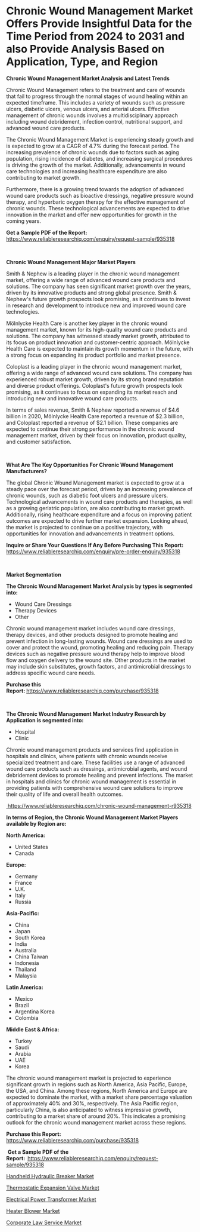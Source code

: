 <p><h1>Chronic Wound Management Market Offers Provide Insightful Data for the Time Period from 2024 to 2031 and also Provide Analysis Based on Application, Type, and Region</h1></p><p><strong>Chronic Wound Management Market Analysis and Latest Trends</strong></p>
<p><p>Chronic Wound Management refers to the treatment and care of wounds that fail to progress through the normal stages of wound healing within an expected timeframe. This includes a variety of wounds such as pressure ulcers, diabetic ulcers, venous ulcers, and arterial ulcers. Effective management of chronic wounds involves a multidisciplinary approach including wound debridement, infection control, nutritional support, and advanced wound care products.</p><p>The Chronic Wound Management Market is experiencing steady growth and is expected to grow at a CAGR of 4.7% during the forecast period. The increasing prevalence of chronic wounds due to factors such as aging population, rising incidence of diabetes, and increasing surgical procedures is driving the growth of the market. Additionally, advancements in wound care technologies and increasing healthcare expenditure are also contributing to market growth.</p><p>Furthermore, there is a growing trend towards the adoption of advanced wound care products such as bioactive dressings, negative pressure wound therapy, and hyperbaric oxygen therapy for the effective management of chronic wounds. These technological advancements are expected to drive innovation in the market and offer new opportunities for growth in the coming years.</p></p>
<p><strong>Get a Sample PDF of the Report:&nbsp;</strong> <a href="https://www.reliableresearchiq.com/enquiry/request-sample/935318">https://www.reliableresearchiq.com/enquiry/request-sample/935318</a></p>
<p>&nbsp;</p>
<p><strong>Chronic Wound Management Major Market Players</strong></p>
<p><p>Smith & Nephew is a leading player in the chronic wound management market, offering a wide range of advanced wound care products and solutions. The company has seen significant market growth over the years, driven by its innovative products and strong global presence. Smith & Nephew's future growth prospects look promising, as it continues to invest in research and development to introduce new and improved wound care technologies.</p><p>Mölnlycke Health Care is another key player in the chronic wound management market, known for its high-quality wound care products and solutions. The company has witnessed steady market growth, attributed to its focus on product innovation and customer-centric approach. Mölnlycke Health Care is expected to maintain its growth momentum in the future, with a strong focus on expanding its product portfolio and market presence.</p><p>Coloplast is a leading player in the chronic wound management market, offering a wide range of advanced wound care solutions. The company has experienced robust market growth, driven by its strong brand reputation and diverse product offerings. Coloplast's future growth prospects look promising, as it continues to focus on expanding its market reach and introducing new and innovative wound care products.</p><p>In terms of sales revenue, Smith & Nephew reported a revenue of $4.6 billion in 2020, Mölnlycke Health Care reported a revenue of $2.3 billion, and Coloplast reported a revenue of $2.1 billion. These companies are expected to continue their strong performance in the chronic wound management market, driven by their focus on innovation, product quality, and customer satisfaction.</p></p>
<p>&nbsp;</p>
<p><strong>What Are The Key Opportunities For Chronic Wound Management Manufacturers?</strong></p>
<p><p>The global Chronic Wound Management market is expected to grow at a steady pace over the forecast period, driven by an increasing prevalence of chronic wounds, such as diabetic foot ulcers and pressure ulcers. Technological advancements in wound care products and therapies, as well as a growing geriatric population, are also contributing to market growth. Additionally, rising healthcare expenditure and a focus on improving patient outcomes are expected to drive further market expansion. Looking ahead, the market is projected to continue on a positive trajectory, with opportunities for innovation and advancements in treatment options.</p></p>
<p><strong>Inquire or Share Your Questions If Any Before Purchasing This Report:</strong> <a href="https://www.reliableresearchiq.com/enquiry/pre-order-enquiry/935318">https://www.reliableresearchiq.com/enquiry/pre-order-enquiry/935318</a></p>
<p>&nbsp;</p>
<p><strong>Market Segmentation</strong></p>
<p><strong>The Chronic Wound Management Market Analysis by types is segmented into:</strong></p>
<p><ul><li>Wound Care Dressings</li><li>Therapy Devices</li><li>Other</li></ul></p>
<p><p>Chronic wound management market includes wound care dressings, therapy devices, and other products designed to promote healing and prevent infection in long-lasting wounds. Wound care dressings are used to cover and protect the wound, promoting healing and reducing pain. Therapy devices such as negative pressure wound therapy help to improve blood flow and oxygen delivery to the wound site. Other products in the market may include skin substitutes, growth factors, and antimicrobial dressings to address specific wound care needs.</p></p>
<p><strong>Purchase this Report:&nbsp;</strong><a href="https://www.reliableresearchiq.com/purchase/935318">https://www.reliableresearchiq.com/purchase/935318</a></p>
<p>&nbsp;</p>
<p><strong>The Chronic Wound Management Market Industry Research by Application is segmented into:</strong></p>
<p><ul><li>Hospital</li><li>Clinic</li></ul></p>
<p><p>Chronic wound management products and services find application in hospitals and clinics, where patients with chronic wounds receive specialized treatment and care. These facilities use a range of advanced wound care products such as dressings, antimicrobial agents, and wound debridement devices to promote healing and prevent infections. The market in hospitals and clinics for chronic wound management is essential in providing patients with comprehensive wound care solutions to improve their quality of life and overall health outcomes.</p></p>
<p><a href="https://www.reliableresearchiq.com/chronic-wound-management-r935318">&nbsp;https://www.reliableresearchiq.com/chronic-wound-management-r935318</a></p>
<p><strong>In terms of Region, the Chronic Wound Management Market Players available by Region are:</strong></p>
<p>
    <p> <strong> North America: </strong>
        <ul>
            <li>United States</li>
            <li>Canada</li>
        </ul>
        </p> 
    <p> <strong> Europe: </strong>
        <ul>
            <li>Germany</li>
            <li>France</li>
            <li>U.K.</li>
            <li>Italy</li>
            <li>Russia</li>
        </ul>
        </p> 
    <p> <strong> Asia-Pacific: </strong>
        <ul>
            <li>China</li>
            <li>Japan</li>
            <li>South Korea</li>
            <li>India</li>
            <li>Australia</li>
            <li>China Taiwan</li>
            <li>Indonesia</li>
            <li>Thailand</li>
            <li>Malaysia</li>
        </ul>
        </p> 
    <p> <strong> Latin America: </strong>
        <ul>
            <li>Mexico</li>
            <li>Brazil</li>
            <li>Argentina Korea</li>
            <li>Colombia</li>
        </ul>
        </p> 
    <p> <strong> Middle East & Africa: </strong>
        <ul>
            <li>Turkey</li>
            <li>Saudi</li>
            <li>Arabia</li>
            <li>UAE</li>
            <li>Korea</li>
        </ul>
    </p>
    </p>
<p><p>The chronic wound management market is projected to experience significant growth in regions such as North America, Asia Pacific, Europe, the USA, and China. Among these regions, North America and Europe are expected to dominate the market, with a market share percentage valuation of approximately 40% and 30%, respectively. The Asia Pacific region, particularly China, is also anticipated to witness impressive growth, contributing to a market share of around 20%. This indicates a promising outlook for the chronic wound management market across these regions.</p></p>
<p><strong>Purchase this Report: </strong><a href="https://www.reliableresearchiq.com/purchase/935318">https://www.reliableresearchiq.com/purchase/935318</a></p>
<p>&nbsp;<strong>Get a Sample PDF of the Report:&nbsp;&nbsp;</strong><a href="https://www.reliableresearchiq.com/enquiry/request-sample/935318">https://www.reliableresearchiq.com/enquiry/request-sample/935318</a></p>
<p><strong></strong></p>
<p><p><a href="https://medium.com/@ashlyglover/global-handheld-hydraulic-breaker-market-sector-types-applications-market-player-strategies-2a11eaf3c638">Handheld Hydraulic Breaker Market</a></p><p><a href="https://medium.com/@dovansangxd/thermostatic-expansion-valve-market-a-global-and-regional-analysis-focus-on-region-2ac90a4c66cf">Thermostatic Expansion Valve Market</a></p><p><a href="https://medium.com/@joanstweart75/electrical-power-transformer-market-outlook-complete-industry-analysis-2024-to-2031-b37445b09ea5">Electrical Power Transformer Market</a></p><p><a href="https://medium.com/@michellegbleau0620/heater-blower-market-size-share-trends-analysis-report-by-product-down-blast-discharge-22198d193778">Heater Blower Market</a></p><p><a href="https://www.linkedin.com/pulse/corporate-law-service-market-size-growth-trends-statistics-lwmof?trackingId=mVs%2BIt3kT0W5fWRwQSui4Q%3D%3D">Corporate Law Service Market</a></p></p>